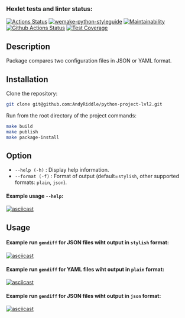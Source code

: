 ### Hexlet tests and linter status:
[![Actions Status](https://github.com/AndyRiddle/python-project-lvl2/workflows/hexlet-check/badge.svg)](https://github.com/AndyRiddle/python-project-lvl2/actions)
[![wemake-python-styleguide](https://img.shields.io/badge/style-wemake-000000.svg)](https://github.com/wemake-services/wemake-python-styleguide)
[![Maintainability](https://api.codeclimate.com/v1/badges/a99a88d28ad37a79dbf6/maintainability)](https://codeclimate.com/github/codeclimate/codeclimate/maintainability)
[![Github Actions Status](https://github.com/AndyRiddle/python-project-lvl2/workflows/Python%20CI/badge.svg)](https://github.com/AndyRiddle/python-project-lvl2/actions)
[![Test Coverage](https://api.codeclimate.com/v1/badges/a6207f0f2cce4d4cbb53/test_coverage)](https://codeclimate.com/github/AndyRiddle/python-project-lvl2/test_coverage)

## Description
Package compares two configuration files in JSON or YAML format.

## Installation
Clone the repository:
```bash
git clone git@github.com:AndyRiddle/python-project-lvl2.git
```
Run from the root directory of the project commands:
```bash
make build
make publish
make package-install
```

## Option
- `--help (-h)` : Display help information.
- `--format (-f)` : Format of output (default=`stylish`, other supported formats: `plain`, `json`).

#### Example usage `--help`:
[![asciicast](https://asciinema.org/a/tkLvXcsgJRQZlP3L8BvKeiugF.png)](https://asciinema.org/a/tkLvXcsgJRQZlP3L8BvKeiugF?autoplay=1)

## Usage
#### Example run `gendiff` for JSON files wiht output in `stylish` format:
[![asciicast](https://asciinema.org/a/9Dz0HwPSEdovpE7fRTR3DB1zu.png)](https://asciinema.org/a/9Dz0HwPSEdovpE7fRTR3DB1zu?autoplay=1)
#### Example run `gendiff` for YAML files wiht output in `plain` format:
[![asciicast](https://asciinema.org/a/KuHoou8bCyDUktqemXNwUIvTq.png)](https://asciinema.org/a/KuHoou8bCyDUktqemXNwUIvTq?autoplay=1)
#### Example run `gendiff` for JSON files wiht output in `json` format:
[![asciicast](https://asciinema.org/a/f7Wap5AGJ1dETfHeKQUbdsOH1.png)](https://asciinema.org/a/f7Wap5AGJ1dETfHeKQUbdsOH1?autoplay=1)


